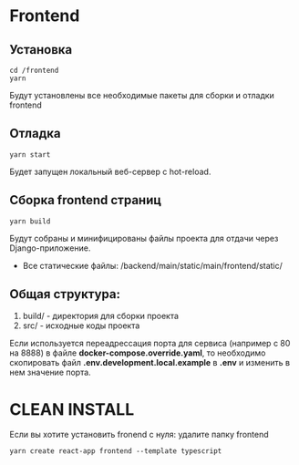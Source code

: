# Frontend

## Установка

    cd /frontend
    yarn

Будут установлены все необходимые пакеты для сборки и отладки frontend


## Отладка

    yarn start

Будет запущен локальный веб-сервер с hot-reload.


## Сборка frontend страниц

    yarn build

Будут собраны и минифицированы файлы проекта для отдачи через Django-приложение.
* Все статические файлы: /backend/main/static/main/frontend/static/


## Общая структура:

1. build/ - директория для сборки проекта
2. src/ - исходные коды проекта


Если используется переадрессация порта для сервиса (например с 80 на 8888) в файле **docker-compose.override.yaml**, то необходимо скопировать файл **.env.development.local.example** в **.env** и изменить в нем значение порта.


# CLEAN INSTALL

Если вы хотите установить fronend с нуля:
удалите папку frontend

    yarn create react-app frontend --template typescript 
